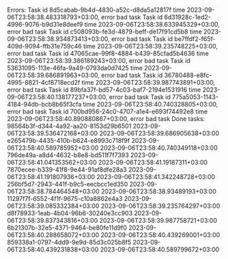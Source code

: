 Errors:
Task id 8d5cabab-9b4d-4830-a52c-d8da5a12817f time 2023-09-06T23:58:38.483318793+03:00, error bad task
Task id 6d31928c-1ed2-4996-9076-b9d31e8deef9 time 2023-09-06T23:58:38.633945329+03:00, error bad task
Task id c508093b-fe3d-4879-beff-de17f91cd5b8 time 2023-09-06T23:58:38.934873413+03:00, error bad task
Task id be7ffdf2-f65f-409d-9094-ffb31e759c46 time 2023-09-06T23:58:39.235748225+03:00, error bad task
Task id 47065cae-99f8-4884-b439-85cfad5b4636 time 2023-09-06T23:58:39.386189243+03:00, error bad task
Task id 53631095-113e-46fa-9a49-0793da0d7425 time 2023-09-06T23:58:39.686891963+03:00, error bad task
Task id 36780488-e8fc-4995-8821-4cf8718ecd2f time 2023-09-06T23:58:39.987743891+03:00, error bad task
Task id 89bfa37f-bd57-4c03-baf7-2194e1531916 time 2023-09-06T23:58:40.138177237+03:00, error bad task
Task id 775a5053-1143-4184-94db-bcb8b65f3cfa time 2023-09-06T23:58:40.740328805+03:00, error bad task
Task id 700bd956-24c0-4707-a1e4-e693f74492e8 time 2023-09-06T23:58:40.890880867+03:00, error bad task
Done tasks:
98564b3f-d344-4a92-aa20-8153d29b6501 2023-09-06T23:58:39.536472168+03:00 2023-09-06T23:58:39.686905638+03:00
e265479b-4435-410b-b624-e8993c718f9f 2023-09-06T23:58:40.589785952+03:00 2023-09-06T23:58:40.740349118+03:00
796de49a-a8d4-4632-b8e8-bd511f7f7393 2023-09-06T23:58:41.041353562+03:00 2023-09-06T23:58:41.19187311+03:00
7870ecee-b339-41f8-9e44-91af8dfe28a3 2023-09-06T23:58:41.191807936+03:00 2023-09-06T23:58:41.342248728+03:00
256bf5d7-2943-441f-b9c5-eecbcc1ed350 2023-09-06T23:58:38.784464548+03:00 2023-09-06T23:58:38.93489193+03:00
11297f7f-6552-4f1f-9675-c10a8862e4a3 2023-09-06T23:58:39.085332384+03:00 2023-09-06T23:58:39.235764297+03:00
d8f78933-1eab-4b04-96b6-30240e3cc903 2023-09-06T23:58:39.837343816+03:00 2023-09-06T23:58:39.987758721+03:00
6b21307b-32e5-4371-9464-be80fe11d9f0 2023-09-06T23:58:40.288658072+03:00 2023-09-06T23:58:40.439269001+03:00
859338a1-0797-4dd9-9e9d-85d3c025b8f5 2023-09-06T23:58:40.439231838+03:00 2023-09-06T23:58:40.589799672+03:00
